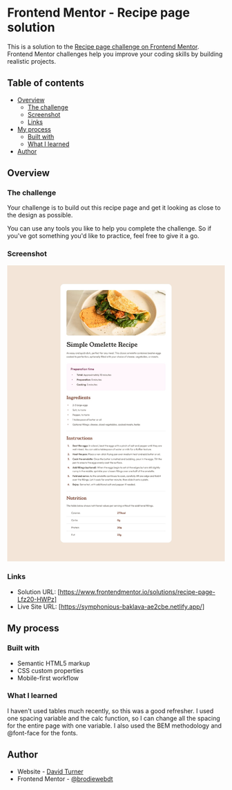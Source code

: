 # Frontend Mentor - Recipe page solution

This is a solution to the [Recipe page challenge on Frontend Mentor](https://www.frontendmentor.io/challenges/recipe-page-KiTsR8QQKm). Frontend Mentor challenges help you improve your coding skills by building realistic projects.

## Table of contents

- [Overview](#overview)
  - [The challenge](#the-challenge)
  - [Screenshot](#screenshot)
  - [Links](#links)
- [My process](#my-process)
  - [Built with](#built-with)
  - [What I learned](#what-i-learned)
- [Author](#author)

## Overview

### The challenge

Your challenge is to build out this recipe page and get it looking as close to the design as possible.

You can use any tools you like to help you complete the challenge. So if you've got something you'd like to practice, feel free to give it a go.

### Screenshot

![Design preview for the Recipe Page coding challenge](./design/desktop-design.jpg)

### Links

- Solution URL: [https://www.frontendmentor.io/solutions/recipe-page-Lfz20-HWPz]
- Live Site URL: [https://symphonious-baklava-ae2cbe.netlify.app/]

## My process

### Built with

- Semantic HTML5 markup
- CSS custom properties
- Mobile-first workflow

### What I learned

I haven't used tables much recently, so this was a good refresher. I used one spacing variable and the calc function, so I can change all the spacing for the entire page with one variable. I also used the BEM methodology and @font-face for the fonts.

## Author

- Website - [David Turner](https://github.com/brodiewebdt)
- Frontend Mentor - [@brodiewebdt](https://www.frontendmentor.io/profile/brodiewebdt)

